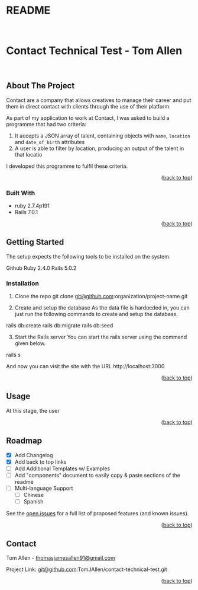 # README

<!-- PROJECT LOGO -->
<br />
  <p align="center">
    <h1>Contact Technical Test - Tom Allen</h1>
    <br />
  </p>
</div>


<!-- ABOUT THE PROJECT -->
## About The Project

Contact are a company that allows creatives to manage their career and put them in direct contact with clients through the use of their platform. 

As part of my application to work at Contact, I was asked to build a programme that had two criteria:

1. It accepts a JSON array of talent, containing objects with `name`, `location` and `date_of_birth` attributes
2. A user is able to filter by location, producing an output of the talent in that locatio

I developed this programme to fulfil these criteria.


<p align="right">(<a href="#top">back to top</a>)</p>



### Built With

* ruby 2.7.4p191
* Rails 7.0.1 

<p align="right">(<a href="#top">back to top</a>)</p>



<!-- GETTING STARTED -->
## Getting Started

The setup expects the following tools to be installed on the system.

Github
Ruby 2.4.0
Rails 5.0.2


### Installation

1. Clone the repo
git clone git@github.com:organization/project-name.git

2. Create and setup the database
As the data file is hardocded in, you can just run the following commands to create and setup the database.

rails db:create
rails db:migrate
rails db:seed

3. Start the Rails server
You can start the rails server using the command given below.

rails s

And now you can visit the site with the URL http://localhost:3000


<p align="right">(<a href="#top">back to top</a>)</p>



<!-- USAGE EXAMPLES -->
## Usage

At this stage, the user 

<p align="right">(<a href="#top">back to top</a>)</p>



<!-- ROADMAP -->
## Roadmap

- [x] Add Changelog
- [x] Add back to top links
- [ ] Add Additional Templates w/ Examples
- [ ] Add "components" document to easily copy & paste sections of the readme
- [ ] Multi-language Support
    - [ ] Chinese
    - [ ] Spanish

See the [open issues](https://github.com/othneildrew/Best-README-Template/issues) for a full list of proposed features (and known issues).

<p align="right">(<a href="#top">back to top</a>)</p>





<!-- CONTACT -->
## Contact

Tom Allen - thomasjamesallen91@gmail.com

Project Link: git@github.com:TomJAllen/contact-technical-test.git 

<p align="right">(<a href="#top">back to top</a>)</p>



